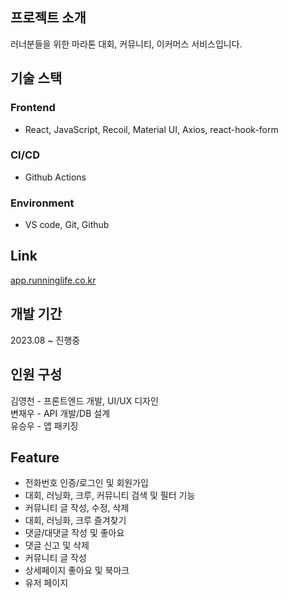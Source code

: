 ## 프로젝트 소개
러너분들을 위한 마라톤 대회, 커뮤니티, 이커머스 서비스입니다.

## 기술 스택
### Frontend
 - React, JavaScript, Recoil, Material UI, Axios, react-hook-form

### CI/CD
 - Github Actions

### Environment
 - VS code, Git, Github

## Link
[app.runninglife.co.kr](https://app.runninglife.co.kr/)

## 개발 기간
2023.08 ~ 진행중

## 인원 구성
김영천 - 프론트엔드 개발, UI/UX 디자인
<br>
변재우 - API 개발/DB 설계
<br>
유승우 - 앱 패키징


## Feature
* 전화번호 인증/로그인 및 회원가입
* 대회, 러닝화, 크루, 커뮤니티 검색 및 필터 기능
* 커뮤니티 글 작성, 수정, 삭제
* 대회, 러닝화, 크루 즐겨찾기
* 댓글/대댓글 작성 및 좋아요
* 댓글 신고 및 삭제
* 커뮤니티 글 작성
* 상세페이지 좋아요 및 북마크
* 유저 페이지
